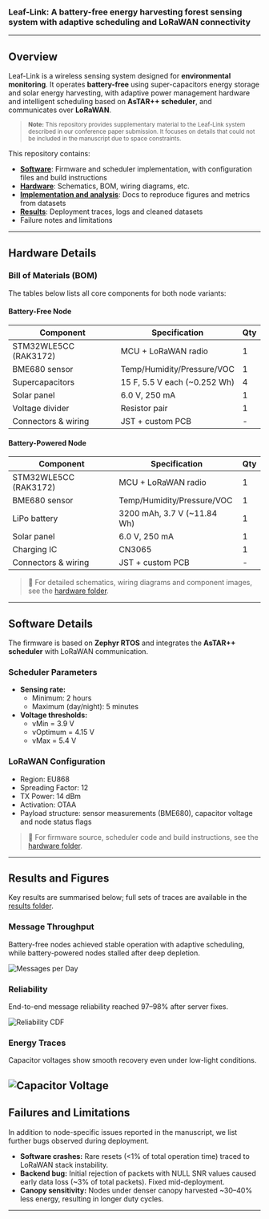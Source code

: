 
### Leaf-Link: A battery-free energy harvesting forest sensing system with adaptive scheduling and LoRaWAN connectivity

<!-- [![DOI](https://zenodo.org/badge/DOI_PLACEHOLDER.svg)](https://doi.org/DOI_PLACEHOLDER) --> 

---

## Overview
Leaf-Link is a wireless sensing system designed for **environmental monitoring**. It operates **battery-free** using super-capacitors energy storage and solar energy harvesting, with adaptive power management hardware  and intelligent scheduling based on **AsTAR++ scheduler**, and communicates over **LoRaWAN**.  

> <sub>**Note:** This repository provides supplementary material to the Leaf-Link system described in our conference paper submission. It focuses on details that could not be included in the manuscript due to space constraints. <sub>

This repository contains:
- [**Software**](software/): Firmware and scheduler implementation, with configuration files and build instructions  
- [**Hardware**](hardware/): Schematics, BOM, wiring diagrams, etc.  
- [**Implementation and analysis**](analysis/): Docs to reproduce figures and metrics from datasets  
- [**Results**](results/): Deployment traces, logs and cleaned datasets
- Failure notes and limitations
<!-- - 📄 **Paper Link** -->

---

## Hardware Details

### Bill of Materials (BOM)

The tables below lists all core components for both node variants:  

#### Battery-Free Node

| Component              | Specification                  | Qty |
|------------------------|--------------------------------|-----|
| STM32WLE5CC (RAK3172) | MCU + LoRaWAN radio            | 1   | 
| BME680 sensor          | Temp/Humidity/Pressure/VOC     | 1   | 
| Supercapacitors        | 15 F, 5.5 V each (~0.252 Wh)   | 4   |
| Solar panel            | 6.0 V, 250 mA                  | 1   | 
| Voltage divider        | Resistor pair                  | 1   | 
| Connectors & wiring    | JST + custom PCB               | -   |        |

#### Battery-Powered Node

| Component              | Specification                  | Qty | 
|------------------------|--------------------------------|-----|
| STM32WLE5CC (RAK3172) | MCU + LoRaWAN radio            | 1   | 
| BME680 sensor          | Temp/Humidity/Pressure/VOC     | 1   | 
| LiPo battery           | 3200 mAh, 3.7 V (~11.84 Wh)    | 1   | 
| Solar panel            | 6.0 V, 250 mA                  | 1   | 
| Charging IC            | CN3065                         | 1   | 
| Connectors & wiring    | JST + custom PCB               | -   | 

> 🔎 For detailed schematics, wiring diagrams and component images, see the [hardware folder](hardware/).
---

## Software Details

The firmware is based on **Zephyr RTOS** and integrates the **AsTAR++ scheduler** with LoRaWAN communication.

### Scheduler Parameters
- **Sensing rate:**  
  - Minimum: 2 hours  
  - Maximum (day/night): 5 minutes  
- **Voltage thresholds:**  
  - vMin = 3.9 V  
  - vOptimum = 4.15 V  
  - vMax = 5.4 V  

### LoRaWAN Configuration
- Region: EU868  
- Spreading Factor: 12  
- TX Power: 14 dBm  
- Activation: OTAA  
- Payload structure: sensor measurements (BME680), capacitor voltage and node status flags  

> 🔎 For firmware source, scheduler code and build instructions, see the [hardware folder](software/).
---

## Results and Figures

Key results are summarised below; full sets of traces are available in the [results folder](results/).

### Message Throughput
Battery-free nodes achieved stable operation with adaptive scheduling, while battery-powered nodes stalled after deep depletion.  

![Messages per Day](analysis/output/messages_per_day.png)  

### Reliability
End-to-end message reliability reached 97–98% after server fixes.  

![Reliability CDF](analysis/output/reliability_cdf.png)  

### Energy Traces
Capacitor voltages show smooth recovery even under low-light conditions.  

![Capacitor Voltage](analysis/output/cap_voltage.png) 
---

## Failures and Limitations

In addition to node-specific issues reported in the manuscript, we list further bugs observed during deployment.

- **Software crashes:** Rare resets (<1% of total operation time) traced to LoRaWAN stack instability.  
- **Backend bug:** Initial rejection of packets with NULL SNR values caused early data loss (~3% of total packets). Fixed mid-deployment.    
- **Canopy sensitivity:** Nodes under denser canopy harvested ~30–40% less energy, resulting in longer duty cycles.   

---




